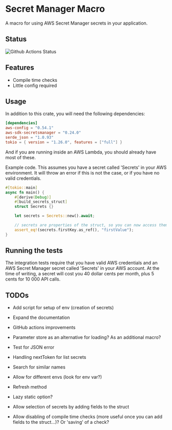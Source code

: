 # Secret Manager Macro

A macro for using AWS Secret Manager secrets in your application.

## Status

![Github Actions Status](https://github.com/VanOvermeire/secret-manager-macro/actions/workflows/github-deploy.yml/badge.svg)

## Features

- Compile time checks
- Little config required

## Usage

In addition to this crate, you will need the following dependencies:

```toml
[dependencies]
aws-config = "0.54.1"
aws-sdk-secretsmanager = "0.24.0"
serde_json = "1.0.93"
tokio = { version = "1.26.0", features = ["full"] }
```

And if you are running inside an AWS Lambda, you should already have most of these.

Example code. This assumes you have a secret called 'Secrets' in your AWS environment. 
It will throw an error if this is not the case, or if you have no valid credentials.

```rust
#[tokio::main]
async fn main() {
    #[derive(Debug)]
    #[build_secrets_struct]
    struct Secrets {}

    let secrets = Secrets::new().await;

    // secrets are properties of the struct, so you can now access them
    assert_eq!(secrets.firstKey.as_ref(), "firstValue");
}
```

## Running the tests

The integration tests require that you have valid AWS credentials and an AWS Secret Manager secret called 'Secrets' in your AWS account.
At the time of writing, a secret will cost you 40 dollar cents per month, plus 5 cents for 10 000 API calls.

## TODOs

- Add script for setup of env (creation of secrets)
- Expand the documentation
- GitHub actions improvements
- Parameter store as an alternative for loading? As an additional macro?
- Test for JSON error

- Handling nextToken for list secrets
- Search for similar names
- Allow for different envs (look for env var?)
- Refresh method
- Lazy static option?
- Allow selection of secrets by adding fields to the struct
- Allow disabling of compile time checks (more useful once you can add fields to the struct...)? Or 'saving' of a check?
